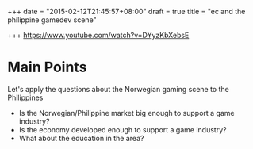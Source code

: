 +++
date = "2015-02-12T21:45:57+08:00"
draft = true
title = "ec and the philippine gamedev scene"

+++
https://www.youtube.com/watch?v=DYyzKbXebsE

# Main Points

Let's apply the questions about the Norwegian gaming scene to the Philippines

+ Is the Norwegian/Philippine market big enough to support a game industry?
+ Is the economy developed enough to support a game industry?
+ What about the education in the area?

